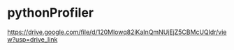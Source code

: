 # pythonProfiler

https://drive.google.com/file/d/120Mlowq82iKaInQmNUjEjZ5CBMcUQldr/view?usp=drive_link
